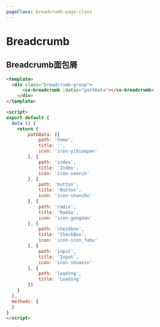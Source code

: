 ```yaml
---
pageClass: breadcrumb-page-class
---
```


# Breadcrumb
## Breadcrumb面包屑

<template>
  <div class="breadcrumb-group">
      <co-breadcrumb :datas="pathData"></co-breadcrumb>
    </div>
</template>

<script>
export default {
  data () {
    return {
        pathData: [{
            path: 'home',
            title: '',
            icon: 'icon-yibiaopan'
        }, {
            path: 'index',
            title: 'Index',
            icon: 'icon-search'
        }, {
            path: 'button',
            title: 'Button',
            icon: 'icon-shanchu'
        }, {
            path: 'radio',
            title: 'Radio',
            icon: 'icon-gongdan'
        }, {
            path: 'checkbox',
            title: 'CheckBox',
            icon: 'icon-icon_fabu'
        }, {
            path: 'input',
            title: 'Input',
            icon: 'icon-shuaxin'
        }, {
            path: 'loading',
            title: 'Loading'
        }]
    }
  },
  methods: {
  }
}
</script>


```html
<template>
  <div class="breadcrumb-group">
      <co-breadcrumb :datas="pathData"></co-breadcrumb>
    </div>
</template>

<script>
export default {
  data () {
    return {
        pathData: [{
            path: 'home',
            title: '',
            icon: 'icon-yibiaopan'
        }, {
            path: 'index',
            title: 'Index',
            icon: 'icon-search'
        }, {
            path: 'button',
            title: 'Button',
            icon: 'icon-shanchu'
        }, {
            path: 'radio',
            title: 'Radio',
            icon: 'icon-gongdan'
        }, {
            path: 'checkbox',
            title: 'CheckBox',
            icon: 'icon-icon_fabu'
        }, {
            path: 'input',
            title: 'Input',
            icon: 'icon-shuaxin'
        }, {
            path: 'loading',
            title: 'Loading'
        }]
    }
  },
  methods: {
  }
}
</script>
```